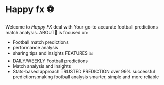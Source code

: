 # Happy fx ⚽
Welcome to *Happy FX* deal with Your-go-to accurate football predictions match analysis.
ABOUT📌
is focused on:
- Football match predictions
- performance analysis
- sharing tips and insights
  FEATURES 📊
- DAILY/WEEKLY Football predictions
- Match analysis and insights
- Stats-based approach
TRUSTED PREDICTION
over 99% successful predictions;making football analysis smarter, simple and more reliable
